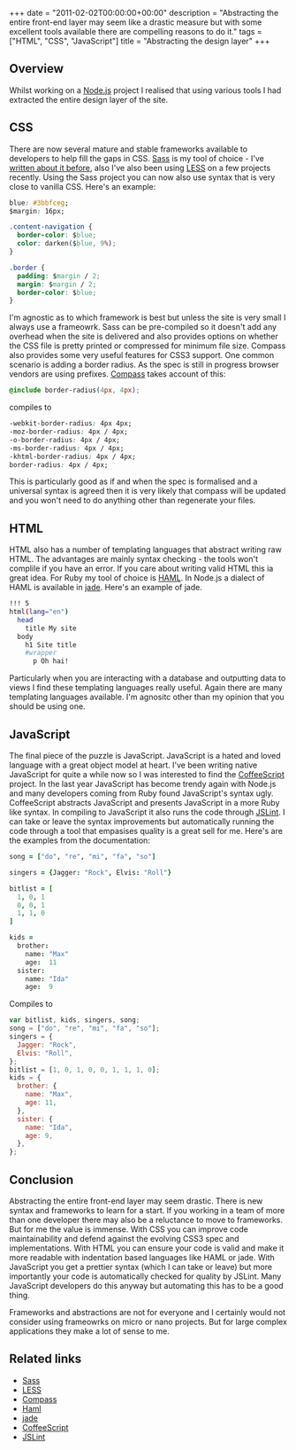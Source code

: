 +++
date = "2011-02-02T00:00:00+00:00"
description = "Abstracting the entire front-end layer may seem like a drastic measure but with some excellent tools available there are compelling reasons to do it."
tags = ["HTML", "CSS", "JavaScript"]
title = "Abstracting the design layer"
+++

## Overview

Whilst working on a [Node.js][1] project I realised that using various tools I
had extracted the entire design layer of the site.

## CSS

There are now several mature and stable frameworks available to developers to
help fill the gaps in CSS. [Sass][3] is my tool of choice - I've [written about
it before][2], also I've also been using [LESS][4] on a few projects recently.
Using the Sass project you can now also use syntax that is very close to vanilla
CSS. Here's an example:

```css
blue: #3bbfceg;
$margin: 16px;

.content-navigation {
  border-color: $blue;
  color: darken($blue, 9%);
}

.border {
  padding: $margin / 2;
  margin: $margin / 2;
  border-color: $blue;
}
```

I'm agnostic as to which framework is best but unless the site is very small I
always use a frameowrk. Sass can be pre-compiled so it doesn't add any overhead
when the site is delivered and also provides options on whether the CSS file is
pretty printed or compressed for minimum file size. Compass also provides some
very useful features for CSS3 support. One common scenario is adding a border
radius. As the spec is still in progress browser vendors are using prefixes.
[Compass][5] takes account of this:

```css
@include border-radius(4px, 4px);
```

compiles to

```css
-webkit-border-radius: 4px 4px;
-moz-border-radius: 4px / 4px;
-o-border-radius: 4px / 4px;
-ms-border-radius: 4px / 4px;
-khtml-border-radius: 4px / 4px;
border-radius: 4px / 4px;
```

This is particularly good as if and when the spec is formalised and a universal
syntax is agreed then it is very likely that compass will be updated and you
won't need to do anything other than regenerate your files.

## HTML

HTML also has a number of templating languages that abstract writing raw HTML.
The advantages are mainly syntax checking - the tools won't complile if you have
an error. If you care about writing valid HTML this ia great idea. For Ruby my
tool of choice is [HAML][6]. In Node.js a dialect of HAML is available in
[jade][7]. Here's an example of jade.

```sh
!!! 5
html(lang="en")
  head
    title My site
  body
    h1 Site title
    #wrapper
      p Oh hai!
```

Particularly when you are interacting with a database and outputting data to
views I find these templating languages really useful. Again there are many
templating languages available. I'm agnositc other than my opinion that you
should be using one.

## JavaScript

The final piece of the puzzle is JavaScript. JavaScript is a hated and loved
language with a great object model at heart. I've been writing native JavaScript
for quite a while now so I was interested to find the [CoffeeScript][8] project.
In the last year JavaScript has become trendy again with Node.js and many
developers coming from Ruby found JavaScript's syntax ugly. CoffeeScript
abstracts JavaScript and presents JavaScript in a more Ruby like syntax. In
compiling to JavaScript it also runs the code through [JSLint][9]. I can take or
leave the syntax improvements but automatically running the code through a tool
that empasises quality is a great sell for me. Here's are the examples from the
documentation:

```coffeescript
song = ["do", "re", "mi", "fa", "so"]

singers = {Jagger: "Rock", Elvis: "Roll"}

bitlist = [
  1, 0, 1
  0, 0, 1
  1, 1, 0
]

kids =
  brother:
    name: "Max"
    age:  11
  sister:
    name: "Ida"
    age:  9
```

Compiles to

```javascript
var bitlist, kids, singers, song;
song = ["do", "re", "mi", "fa", "so"];
singers = {
  Jagger: "Rock",
  Elvis: "Roll",
};
bitlist = [1, 0, 1, 0, 0, 1, 1, 1, 0];
kids = {
  brother: {
    name: "Max",
    age: 11,
  },
  sister: {
    name: "Ida",
    age: 9,
  },
};
```

## Conclusion

Abstracting the entire front-end layer may seem drastic. There is new syntax and
frameworks to learn for a start. If you working in a team of more than one
developer there may also be a reluctance to move to frameworks. But for me the
value is immense. With CSS you can improve code maintainability and defend
against the evolving CSS3 spec and implementations. With HTML you can ensure
your code is valid and make it more readable with indentation based languages
like HAML or jade. With JavaScript you get a prettier syntax (which I can take
or leave) but more importantly your code is automatically checked for quality by
JSLint. Many JavaScript developers do this anyway but automating this has to be
a good thing.

Frameworks and abstractions are not for everyone and I certainly would not
consider using frameowrks on micro or nano projects. But for large complex
applications they make a lot of sense to me.

## Related links

- [Sass][3]
- [LESS][4]
- [Compass][5]
- [Haml][6]
- [jade][7]
- [CoffeeScript][8]
- [JSLint][9]

[1]: http://nodejs.org
[2]: /sass-is-a-beautiful-thing/
[3]: http://sass-lang.com/
[4]: http://lesscss.org/
[5]: http://compass-style.org/
[6]: http://haml-lang.com/
[7]: http://jade-lang.com/
[8]: http://jashkenas.github.com/coffee-script/
[9]: http://www.jslint.com/
